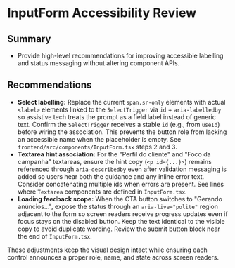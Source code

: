 # InputForm Accessibility Review

## Summary
- Provide high-level recommendations for improving accessible labelling and status messaging without altering component APIs.

## Recommendations
- **Select labelling:** Replace the current `span.sr-only` elements with actual `<label>` elements linked to the `SelectTrigger` via `id` + `aria-labelledby` so assistive tech treats the prompt as a field label instead of generic text. Confirm the `SelectTrigger` receives a stable `id` (e.g., from `useId`) before wiring the association. This prevents the button role from lacking an accessible name when the placeholder is empty. See `frontend/src/components/InputForm.tsx` steps 2 and 3.
- **Textarea hint association:** For the "Perfil do cliente" and "Foco da campanha" textareas, ensure the hint copy (`<p id={...}>`) remains referenced through `aria-describedby` even after validation messaging is added so users hear both the guidance and any inline error text. Consider concatenating multiple ids when errors are present. See lines where `Textarea` components are defined in `InputForm.tsx`.
- **Loading feedback scope:** When the CTA button switches to "Gerando anúncios...", expose the status through an `aria-live="polite"` region adjacent to the form so screen readers receive progress updates even if focus stays on the disabled button. Keep the text identical to the visible copy to avoid duplicate wording. Review the submit button block near the end of `InputForm.tsx`.

These adjustments keep the visual design intact while ensuring each control announces a proper role, name, and state across screen readers.
